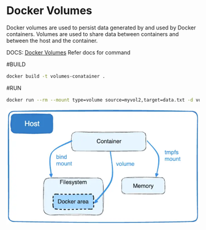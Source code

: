 # Docker Volumes 
Docker volumes are used to persist data generated by and used by Docker containers. Volumes are used to share data between containers and between the host and the container.

DOCS: [Docker Volumes](https://docs.docker.com/storage/volumes/) 
Refer docs for command

#BUILD
```bash
docker build -t volumes-conatainer .
```

#RUN
```bash
docker run --rm --mount type=volume source=myvol2,target=data.txt -d volumes-conatainer
```
![alt text](image.png)